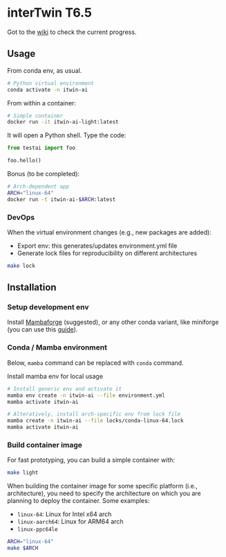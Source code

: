 # interTwin T6.5

Got to the [wiki](https://gitlab.cern.ch/mbunino/intertwin-t6.5/-/wikis/home) to check the current progress.

## Usage

From conda env, as usual.

```bash
# Python virtual environment
conda activate -n itwin-ai
```

From within a container:

```bash
# Simple container
docker run -it itwin-ai-light:latest
```

It will open a Python shell. Type the code:

```python
from testai import foo

foo.hello()
```

Bonus (to be completed):

```bash
# Arch-dependent app
ARCH="linux-64"
docker run -t itwin-ai-$ARCH:latest
```

### DevOps

When the virtual environment changes (e.g., new packages are added):

- Export env: this generates/updates environment.yml file
- Generate lock files for reproducibility on different architectures

```bash
make lock
```

## Installation

### Setup development env

Install [Mambaforge](https://github.com/conda-forge/miniforge#unix-like-platforms-mac-os--linux) (suggested),
or any other conda
variant, like miniforge (you can use this [guide](https://abpcomputing.web.cern.ch/guides/python_inst/)).

### Conda / Mamba environment

Below, `mamba` command can be replaced with `conda` command.

Install mamba env for local usage

```bash
# Install generic env and activate it
mamba env create -n itwin-ai --file environment.yml
mamba activate itwin-ai

# Alteratively, install arch-specific env from lock file
mamba create -n itwin-ai --file locks/conda-linux-64.lock
mamba activate itwin-ai
```

### Build container image

For fast prototyping, you can build a simple container with:

```bash
make light
```

When building the container image for some specific platform (i.e., architecture),
you need to specify the architecture on which you are planning to deploy the container.
Some examples:

- `linux-64`: Linux for Intel x64 arch
- `linux-aarch64`: Linux for ARM64 arch
- `linux-ppc64le`

```bash
ARCH="linux-64"
make $ARCH
```
